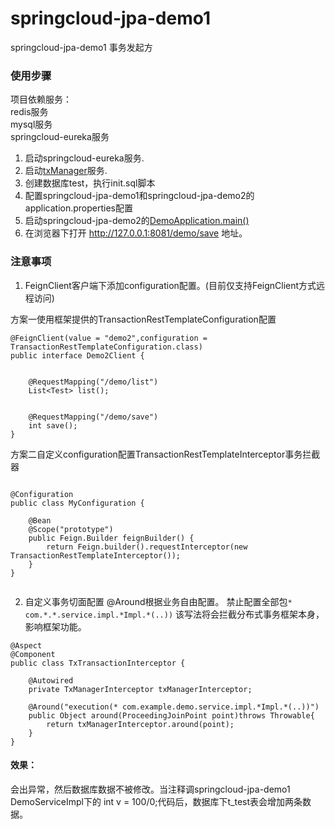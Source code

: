 # springcloud-jpa-demo1

springcloud-jpa-demo1 事务发起方


### 使用步骤

项目依赖服务：  
redis服务   
mysql服务   
springcloud-eureka服务  
   

1. 启动springcloud-eureka服务.
1. 启动[txManager](https://github.com/1991wangliang/springcloud-tx-manager)服务.
2. 创建数据库test，执行init.sql脚本
3. 配置springcloud-jpa-demo1和springcloud-jpa-demo2的application.properties配置
3. 启动springcloud-jpa-demo2的[DemoApplication.main()](https://github.com/1991wangliang/springcloud-jpa-demo2)
4. 在浏览器下打开 http://127.0.0.1:8081/demo/save 地址。

### 注意事项
 
1. FeignClient客户端下添加configuration配置。(目前仅支持FeignClient方式远程访问)
 
 方案一使用框架提供的TransactionRestTemplateConfiguration配置
```$xslt
@FeignClient(value = "demo2",configuration = TransactionRestTemplateConfiguration.class)
public interface Demo2Client {
    

    @RequestMapping("/demo/list")
    List<Test> list();


    @RequestMapping("/demo/save")
    int save();
}

```
 方案二自定义configuration配置TransactionRestTemplateInterceptor事务拦截器
  
```$xslt

@Configuration
public class MyConfiguration {

    @Bean
    @Scope("prototype")
    public Feign.Builder feignBuilder() {
        return Feign.builder().requestInterceptor(new TransactionRestTemplateInterceptor());
    }
}


```
 
2. 自定义事务切面配置 @Around根据业务自由配置。 禁止配置全部包`* com.*.*.service.impl.*Impl.*(..))` 该写法将会拦截分布式事务框架本身，影响框架功能。
 
```$xslt
@Aspect
@Component
public class TxTransactionInterceptor {

    @Autowired
    private TxManagerInterceptor txManagerInterceptor;

    @Around("execution(* com.example.demo.service.impl.*Impl.*(..))")
    public Object around(ProceedingJoinPoint point)throws Throwable{
        return txManagerInterceptor.around(point);
    }
}

```

#### 效果：
会出异常，然后数据库数据不被修改。当注释调springcloud-jpa-demo1 DemoServiceImpl下的 int v = 100/0;代码后，数据库下t_test表会增加两条数据。
